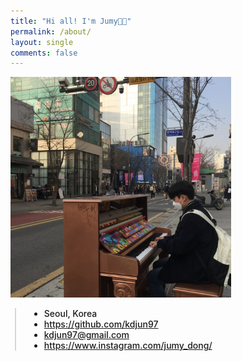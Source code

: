 ```yaml
---
title: "Hi all! I'm Jumy👋🏻"
permalink: /about/
layout: single
comments: false
---
```


<div>
    <img src="/assets/images/me.jpg" alt="about_me" width="70%" min-width="700px" itemprop="image">
</div>


<div style="border-left: 2px solid rgba(199, 198, 198, 0.7); margin: 0.5em 0 0 0.5em; padding-left: 1.5em; font-weight: 500;">
    <ul class="author__urls social-icons">
        <li itemprop="homeLocation" itemscope itemtype="https://schema.org/Place">
          <i class="fas fa-fw fa-map-marker-alt" aria-hidden="true"></i> <span itemprop="name">  Seoul, Korea </span>
        </li>
        <li>
          <a href="https://github.com/kdjun97" itemprop="sameAs" rel="nofollow noopener noreferrer">
            <i class="fab fa-fw fa-github" aria-hidden="true"></i><span class="label">  https://github.com/kdjun97</span>
          </a>
        </li>
        <li>
          <a href="mailto:kdjun97@gmail.com">
            <meta itemprop="email" content="kdjun97@gmail.com" />
            <i class="fas fa-fw fa-envelope-square" aria-hidden="true"></i><span class="label">  kdjun97@gmail.com</span>
          </a>
        </li>
        <li>
          <a href="https://www.instagram.com/jumy_dong/" itemprop="sameAs" rel="nofollow noopener noreferrer">
            <i class="fab fa-fw fa-instagram" aria-hidden="true"></i><span class="label">  https://www.instagram.com/jumy_dong/</span>
          </a>
        </li>
    </ul>
  </div>